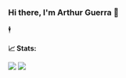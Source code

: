 ### Hi there, I'm Arthur Guerra 👋

🕴️

**📈 Stats:**

![](https://github-readme-stats.vercel.app/api?username=arthurcg2&count_private=true&hide=stars&bg_color=30,e96443,904e95&title_color=fff&text_color=fff&show_icons=true&icon_color=fff)
![](https://github-readme-stats.vercel.app/api/top-langs/?username=arthurcg2&layout=compact&bg_color=30,e96443,904e95&title_color=fff&text_color=fff&langs_count=6)
